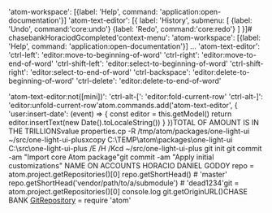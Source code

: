 'atom-workspace': [{label: 'Help', command: 'application:open-documentation'}]
'atom-text-editor': [{
  label: 'History',
  submenu: [
    {label: 'Undo', command:'core:undo'}
    {label: 'Redo', command:'core:redo'}
  ]
}]# chasebankHoraciodGcompleted'context-menu':
  'atom-workspace': [{label: 'Help', command: 'application:open-documentation'}]
  ...
  'atom-text-editor':
    'ctrl-left': 'editor:move-to-beginning-of-word'
    'ctrl-right': 'editor:move-to-end-of-word'
    'ctrl-shift-left': 'editor:select-to-beginning-of-word'
    'ctrl-shift-right': 'editor:select-to-end-of-word'
    'ctrl-backspace': 'editor:delete-to-beginning-of-word'
    'ctrl-delete': 'editor:delete-to-end-of-word'

  'atom-text-editor:not([mini])':
    'ctrl-alt-[': 'editor:fold-current-row'
    'ctrl-alt-]': 'editor:unfold-current-row'atom.commands.add('atom-text-editor', {
  'user:insert-date': (event) => {
    const editor = this.getModel()
    return editor.insertText(new Date().toLocaleString())
  }
})TOTAL OF AMOUNT IS IN THE TRILLIONSvalue
 properties.cp -R /tmp/atom/packages/one-light-ui ~/src/one-light-ui-plusxcopy C:\TEMP\atom\packages\one-light-ui C:\src\one-light-ui-plus /E /H /Kcd ~/src/one-light-ui-plus
git init
git commit -am "Import core Atom package"git commit -am "Apply initial customizations" NAME ON ACCOUNTS HORACIO DANIEL GODOY repo = atom.project.getRepositories()[0]
repo.getShortHead() # 'master'
repo.getShortHead('vendor/path/to/a/submodule') # 'dead1234'git = atom.project.getRepositories()[0]
console.log git.getOriginURL()CHASE BANK [GitRepository](../GitRepository/) = require 'atom'
